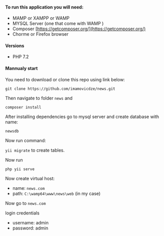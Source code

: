 #### To run this application you will need:
- MAMP or XAMPP or WAMP
- MYSQL Server (one that come with WAMP ) 
- Composer [https://getcomposer.org/](https://getcomposer.org/)
- Chorme or Firefox browser

#### Versions
* PHP 7.2

#### Mannualy start

You need to download or clone this repo using link below:

`git clone https://github.com/imamovicdze/news.git`

Then navigate to folder `news` and

`composer install`

After installing dependencies go to mysql server and create database with name:

`newsdb`

Now run command:

`yii migrate` to create tables.

Now run

`php yii serve`

Now create virtual host: 

- name: `news.com` 
- path: `C:\wamp64\www\news\web` (in my case)

Now go to 
`news.com`

login credentials
- username: admin
- password: admin 
